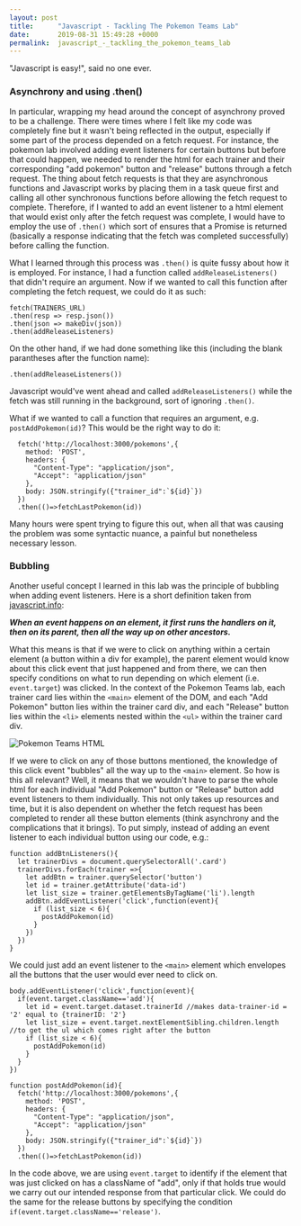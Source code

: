 ```yaml
---
layout: post
title:      "Javascript - Tackling The Pokemon Teams Lab"
date:       2019-08-31 15:49:28 +0000
permalink:  javascript_-_tackling_the_pokemon_teams_lab
---
```



"Javascript is easy!", said no one ever. 
### Asynchrony and using .then()

In particular, wrapping my head around the concept of asynchrony proved to be a challenge. There were times where I felt like my code was completely fine but it wasn't being reflected in the output, especially if some part of the process depended on a fetch request. For instance, the pokemon lab involved adding event listeners for certain buttons but before that could happen, we needed to render the html for each trainer and their corresponding "add pokemon" button and "release" buttons through a fetch request. The thing about fetch requests is that they are asynchronous functions and Javascript works by placing them in a task queue first and calling all other synchronous functions before allowing the fetch request to complete. Therefore, if I wanted to add an event listener to a html element that would exist only after the fetch request was complete, I would have to employ the use of `.then()` which sort of ensures that a Promise is returned (basically a response indicating that the fetch was completed successfully) before calling the function. 

What I learned through this process was `.then()` is quite fussy about how it is employed. For instance, I had a function called `addReleaseListeners()` that didn't require an argument. Now if we wanted to call this function after completing the fetch request, we could do it as such: 

```
fetch(TRAINERS_URL)
.then(resp => resp.json())
.then(json => makeDiv(json))
.then(addReleaseListeners)
```

On the other hand, if we had done something like this (including the blank parantheses after the function name): 

```
.then(addReleaseListeners())
```

Javascript would've went ahead and called `addReleaseListeners()` while the fetch was still running in the background, sort of ignoring `.then()`. 

What if we wanted to call a function that requires an argument, e.g. `postAddPokemon(id)`? This would be the right way to do it: 

```
  fetch('http://localhost:3000/pokemons',{
    method: 'POST',
    headers: {
      "Content-Type": "application/json",
      "Accept": "application/json"
    },
    body: JSON.stringify({"trainer_id":`${id}`})
  })
  .then(()=>fetchLastPokemon(id)) 
```

Many hours were spent trying to figure this out, when all that was causing the problem was some syntactic nuance, a painful but nonetheless necessary lesson. 

### Bubbling
Another useful concept I learned in this lab was the principle of bubbling when adding event listeners. Here is a short definition taken from [javascript.info](https://javascript.info/bubbling-and-capturing):

***When an event happens on an element, it first runs the handlers on it, then on its parent, then all the way up on other ancestors.***

What this means is that if we were to click on anything within a certain element (a button within a div for example), the parent element would know about this click event that just happened and from there, we can then specify conditions on what to run depending on which element (i.e. `event.target`) was clicked. In the context of the Pokemon Teams lab, each trainer card lies within the `<main>` element of the DOM, and each "Add Pokemon" button lies within the trainer card div, and each "Release" button lies within the `<li>` elements nested within the `<ul>` within the trainer card div. 

![Pokemon Teams HTML](https://i.imgur.com/VmIgJEo.png)

If we were to click on any of those buttons mentioned, the knowledge of this click event "bubbles" all the way up to the `<main>` element. So how is this all relevant? Well, it means that we wouldn't have to parse the whole html for each individual "Add Pokemon" button or "Release" button add event listeners to them individually. This not only takes up resources and time, but it is also dependent on whether the fetch request has been completed to render all these button elements (think asynchrony and the complications that it brings). To put simply, instead of adding an event listener to each individual button using our code, e.g.:

```
function addBtnListeners(){
  let trainerDivs = document.querySelectorAll('.card')
  trainerDivs.forEach(trainer =>{
    let addBtn = trainer.querySelector('button')
    let id = trainer.getAttribute('data-id')
    let list_size = trainer.getElementsByTagName('li').length
    addBtn.addEventListener('click',function(event){
      if (list_size < 6){
        postAddPokemon(id)
      }
    })
  })
}
```

We could just add an event listener to the `<main>` element which envelopes all the buttons that the user would ever need to click on. 

```
body.addEventListener('click',function(event){
  if(event.target.className=='add'){
    let id = event.target.dataset.trainerId //makes data-trainer-id = '2' equal to {trainerID: '2'}
    let list_size = event.target.nextElementSibling.children.length //to get the ul which comes right after the button
    if (list_size < 6){
      postAddPokemon(id)
    }
  }
})

function postAddPokemon(id){
  fetch('http://localhost:3000/pokemons',{
    method: 'POST',
    headers: {
      "Content-Type": "application/json",
      "Accept": "application/json"
    },
    body: JSON.stringify({"trainer_id":`${id}`})
  })
  .then(()=>fetchLastPokemon(id))
```

In the code above, we are using `event.target` to identify if the element that was just clicked on has a className of "add", only if that holds true would we carry out our intended response from that particular click. We could do the same for the release buttons by specifying the condition ` if(event.target.className=='release')`. 


